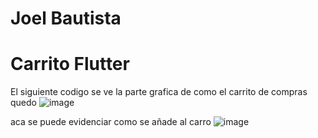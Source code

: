 # Joel Bautista 
# Carrito Flutter


El siguiente codigo se ve la parte grafica de como el carrito de compras quedo 
![image](https://user-images.githubusercontent.com/101758506/195657390-889f740a-085e-445d-9d5e-083d02a2e19e.png)


aca se puede evidenciar como se añade al carro
![image](https://user-images.githubusercontent.com/101758506/195657540-20e17aa8-7df7-4e72-8e89-27c9fce193c7.png)
